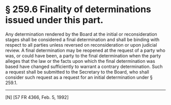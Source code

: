 # § 259.6   Finality of determinations issued under this part.

Any determination rendered by the Board at the initial or reconsideration stages shall be considered a final determination and shall be binding with respect to all parties unless reversed on reconsideration or upon judicial review. A final determination may be reopened at the request of a party who was, or could have been, a party to the final determination when the party alleges that the law or the facts upon which the final determination was based have changed sufficiently to warrant a contrary determination. Such a request shall be submitted to the Secretary to the Board, who shall consider such request as a request for an initial determination under § 259.1.



---

[N] [57 FR 4366, Feb. 5, 1992]




